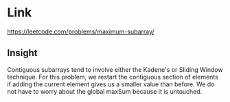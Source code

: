 # Link

https://leetcode.com/problems/maximum-subarray/

## Insight

Contiguous subarrays tend to involve either the Kadene's or Sliding Window technique.
 For this problem, we restart the contiguous section of elements if adding the current element
 gives us a smaller value than before. We do not have to worry about the global maxSum because
 it is untouched.